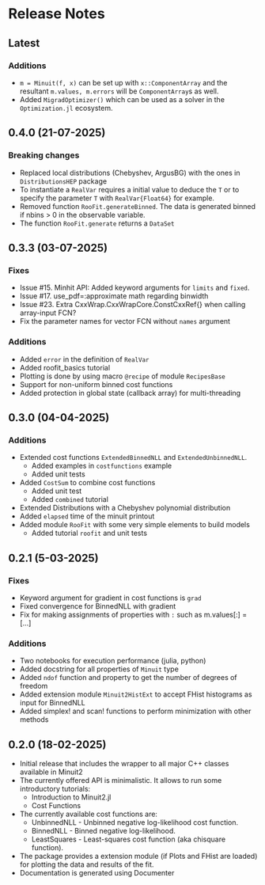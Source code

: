 
# Release Notes

## Latest
### Additions
- `m = Minuit(f, x)` can be set up with `x::ComponentArray` and the resultant `m.values, m.errors` will be `ComponentArray`s as well.
- Added `MigradOptimizer()` which can be used as a solver in the `Optimization.jl` ecosystem.

## 0.4.0 (21-07-2025)
### Breaking changes
- Replaced local distributions (Chebyshev, ArgusBG) with the ones in `DistributionsHEP` package
- To instantiate a `RealVar` requires a initial value to deduce the `T` or to specify the parameter `T` with `RealVar{Float64}` for example.
- Removed function `RooFit.generateBinned`. The data is generated binned if nbins > 0 in the observable variable.
- The function `RooFit.generate` returns a `DataSet`

## 0.3.3 (03-07-2025)
### Fixes
- Issue #15. Minhit API: Added keyword arguments for `limits` and `fixed`. 
- Issue #17. use_pdf=:approximate math regarding binwidth
- Issue #23. Extra CxxWrap.CxxWrapCore.ConstCxxRef{} when calling array-input FCN?
- Fix the parameter names for vector FCN without `names` argument
  
### Additions
- Added `error` in the definition of `RealVar`
- Added roofit_basics tutorial
- Plotting is done by using macro `@recipe` of module `RecipesBase`
- Support for non-uniform binned cost functions
- Added protection in global state (callback array) for multi-threading

## 0.3.0 (04-04-2025)
### Additions
- Extended cost functions `ExtendedBinnedNLL` and `ExtendedUnbinnedNLL`.
  - Added examples in `costfunctions` example
  - Added unit tests
- Added `CostSum` to combine cost functions
  - Added unit test
  - Added `combined` tutorial
- Extended Distributions with a Chebyshev polynomial distribution
- Added `elapsed` time of the minuit printout
- Added module `RooFit` with some very simple elements to build models
  - Added tutorial `roofit` and unit tests

## 0.2.1 (5-03-2025) 
### Fixes
- Keyword argument for gradient in cost functions is `grad`
- Fixed convergence for BinnedNLL with gradient
- Fix for making assignments of properties with `:` such as m.values[:] = [...] 
### Additions
- Two notebooks for execution performance (julia, python)
- Added docstring for all properties of `Minuit` type
- Added `ndof` function and property to get the number of degrees of freedom
- Added extension module `Minuit2HistExt` to accept FHist histograms as input for BinnedNLL
- Added simplex! and scan! functions to perform minimization with other methods
 
## 0.2.0 (18-02-2025)
- Initial release that includes the wrapper to all major C++ classes available in Minuit2
- The currently offered API is minimalistic. It allows to run some introductory  tutorials:
    - Introduction to Minuit2.jl
    - Cost Functions
- The currently available cost functions are:
    - UnbinnedNLL - Unbinned negative log-likelihood cost function.
    - BinnedNLL - Binned negative log-likelihood.
    - LeastSquares - Least-squares cost function (aka chisquare function).
- The package provides a extension module (if Plots and FHist are loaded)
  for plotting the data and results of the fit.
- Documentation is generated using Documenter


